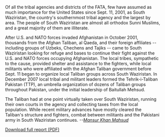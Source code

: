 Of all the tribal agencies and districts of the FATA, few have assumed as much importance for the United States since Sept. 11, 2001, as South Waziristan, the country's southernmost tribal agency and the largest by area. The people of South Waziristan are almost all orthodox Sunni Muslims, and a great majority of them are illiterate. 
 
After U.S. and NATO forces invaded Afghanistan in October 2001, thousands from the Afghan Taliban, al Qaeda, and their foreign affiliates -- including groups of Uzbeks, Chechens and Tajiks -- came to South Waziristan looking for refuge and bases to continue their fight against the U.S. and NATO forces occupying Afghanistan. The local tribes, sympathetic to the cause, provided shelter and assistance to the fighters, while local militants who were affiliated with the Afghan Taliban government before Sept. 11 began to organize local Taliban groups across South Waziristan. In December 2007 local tribal and militant leaders formed the Tehrik-i-Taliban Pakistan (TTP), an umbrella organization of dozens of Taliban groups throughout Pakistan, under the initial leadership of Baitullah Mehsud. 
 
The Taliban had at one point virtually taken over South Waziristan, running their own courts in the agency and collecting taxes from the local population. While recent military advances have mostly cleared the Taliban's structure and fighters, combat between militants and the Pakistani army in South Waziristan continues. _--[Mansur Khan Mahsud](http://newamerica.net/publications/policy/the_battle_for_pakistan_south_waziristan)_

<div class='more-link'><a href='http://counterterrorism.newamerica.net/sites/newamerica.net/files/policydocs/southwaziristan.pdf'>Download full report (PDF)</a></div>